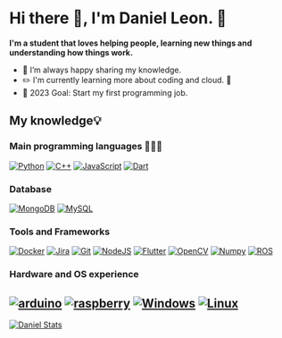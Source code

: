 # Hi there :wave:, I'm Daniel Leon. :vulcan_salute:

**I'm a student that loves helping people, learning new things and understanding how things work.**

- :apple: I’m always happy sharing my knowledge.
- :pencil2: I'm currently learning more about coding and cloud. :rofl:
- :goal_net: 2023 Goal: Start my first programming job.

## My knowledge💡

### Main programming languages 👨🏽‍💻
[![Python](https://img.shields.io/badge/Python-3776AB?style=for-the-badge&logo=python&logoColor=fff)](#) [![C++](https://img.shields.io/badge/C++-%2300599C.svg?style=for-the-badge&logo=c%2B%2B&logoColor=white)](#) [![JavaScript](https://img.shields.io/badge/JavaScript-F7DF1E?style=for-the-badge&logo=javascript&logoColor=000)](#) [![Dart](https://img.shields.io/badge/Dart-%230175C2.svg?style=for-the-badge&logo=dart&logoColor=white)](#)

### Database
[![MongoDB](https://img.shields.io/badge/MongoDB-%234ea94b.svg?style=for-the-badge&logo=mongodb&logoColor=white)](#) [![MySQL](https://img.shields.io/badge/MySQL-4479A1?style=for-the-badge&logo=mysql&logoColor=fff)](#)

### Tools and Frameworks 
[![Docker](https://img.shields.io/badge/Docker-2496ED?style=for-the-badge&logo=docker&logoColor=fff)](https://www.docker.com/) [![Jira](https://img.shields.io/badge/Jira-0052CC?style=for-the-badge&logo=jira&logoColor=fff)](#) [![Git](https://img.shields.io/badge/Git-F05032?style=for-the-badge&logo=git&logoColor=fff)](#)	[![NodeJS](https://img.shields.io/badge/Node.js-6DA55F?style=for-the-badge&logo=node.js&logoColor=white)](#) [![Flutter](https://img.shields.io/badge/Flutter-02569B?style=for-the-badge&logo=flutter&logoColor=fff)](#) [![OpenCV](https://img.shields.io/badge/opencv-0095D5?style=for-the-badge&logo=opencv&logoColor=white)](https://opencv.org) [![Numpy](https://img.shields.io/badge/numpy-4dabcf?style=for-the-badge&logo=numpy&logoColor=white)](https://numpy.org) [![ROS](https://img.shields.io/badge/ros-14354C?style=for-the-badge&logo=ros&logoColor=white)](https://www.ros.org)

### Hardware and OS experience
[![arduino](https://img.shields.io/badge/arduino-009aa0?style=for-the-badge&logo=arduino&logoColor=white)](https://www.arduino.cc) [![raspberry](https://img.shields.io/badge/raspberry_pi-c7053d?style=for-the-badge&logo=raspberrypi&logoColor=white)](https://www.raspberrypi.org) [![Windows](https://img.shields.io/badge/windows-00aff0?style=for-the-badge&logo=windows&logoColor=white)]() [![Linux](https://img.shields.io/badge/linux-FFA500?style=for-the-badge&logo=linux&logoColor=white)]()
---
[![Daniel Stats](https://github-readme-stats.vercel.app/api?username=Danleo99&show_icons=true&count_private=true&hide_border=true&theme=github_dark)](https://github.com/Danleo99?tab=repositories)

